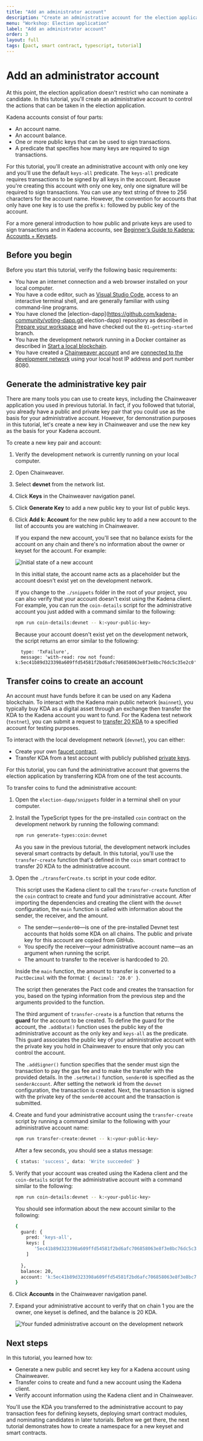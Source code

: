 ```yaml
---
title: "Add an administrator account"
description: "Create an administrative account for the election application to control access to specific functions."
menu: "Workshop: Election application"
label: "Add an administrator account"
order: 3
layout: full
tags: [pact, smart contract, typescript, tutorial]
---
```


# Add an administrator account

At this point, the election application doesn't restrict who can nominate a candidate.
In this tutorial, you'll create an administrative account to control the actions that can be taken in the election application.

Kadena accounts consist of four parts: 

- An account name.
- An account balance.
- One or more public keys that can be used to sign transactions.
- A predicate that specifies how many keys are required to sign transactions.

For this tutorial, you'll create an administrative account with only one key and you'll use the default `keys-all` predicate.
The `keys-all` predicate requires transactions to be signed by all keys in the account.
Because you're creating this account with only one key, only one signature will be required to sign transactions. 
You can use any text string of three to 256 characters for the account name.
However, the convention for accounts that only have one key is to use the prefix `k:` followed by public key of the account.

For a more general introduction to how public and private keys are used to sign transactions and in Kadena accounts, see [Beginner’s Guide to Kadena: Accounts + Keysets](/blogchain/2020/beginners-guide-to-kadena-accounts-keysets-2020-01-14).

## Before you begin

Before you start this tutorial, verify the following basic requirements:

- You have an internet connection and a web browser installed on your local computer.
- You have a code editor, such as [Visual Studio Code](https://code.visualstudio.com/download), access to an interactive terminal shell, and are generally familiar with using command-line programs.
- You have cloned the [election-dapp](https://github.com/kadena-community/voting-dapp.git election-dapp) repository as described in [Prepare your workspace](/build/guides/election-dapp-tutorial/01-getting-started) and have checked out the `01-getting-started` branch.
- You have the development network running in a Docker container as described in [Start a local blockchain](/build/guides/election-dapp-tutorial/02-running-devnet).
- You have created a [Chainweaver account](/build/guides/election-dapp-tutorial/02-running-devnet#create-a-chainweaver-account) and are [connected to the development network](/build/guides/election-dapp-tutorial/02-running-devnet#connect-to-the-development-network) using your local host IP address and port number 8080.

## Generate the administrative key pair

There are many tools you can use to create keys, including the Chainweaver application you used in previous tutorial.
In fact, if you followed that tutorial, you already have a public and private key pair that you could use as the basis for your administrative account. 
However, for demonstration purposes in this tutorial, let's create a new key in Chainweaver and use the new key as the basis for your Kadena account.

To create a new key pair and account:

1. Verify the development network is currently running on your local computer.

2. Open Chainweaver.

3. Select **devnet** from the network list.

4. Click **Keys** in the Chainweaver navigation panel.

5. Click **Generate Key** to add a new public key to your list of public keys. 

6. Click **Add k: Account**  for the new public key to add a new account to the list of accounts you are watching in Chainweaver.

   If you expand the new account, you'll see that no balance exists for the account on any chain and there's no information about the owner or keyset for the account.
   For example:

   ![Initial state of a new account](/assets/docs/election-workshop/new-admin-account.png)
   
   In this initial state, the account name acts as a placeholder but the account doesn't exist yet on the development network.

   If you change to the `./snippets` folder in the root of your project, you can also verify that your account doesn't exist using the Kadena client. 
   For example, you can run the `coin-details` script for the administrative account you just added with a command similar to the following:

   ```bash
   npm run coin-details:devnet -- k:<your-public-key>
   ```
   
   Because your account doesn't exist yet on the development network, the script returns an error similar to the following:

   ```text
     type: 'TxFailure',
     message: 'with-read: row not found: k:5ec41b89d323398a609ffd54581f2bd6afc706858063e8f3e8bc76dc5c35e2c0',
    ```

## Transfer coins to create an account

An account must have funds before it can be used on any Kadena blockchain. 
To interact with the Kadena main public network (`mainnet`), you typically buy KDA as a digital asset through an exchange then transfer the KDA to the Kadena account you want to
fund. 
For the Kadena test network (`testnet`), you can submit a request to [transfer 20 KDA](https://faucet.testnet.chainweb.com/) to a specified account for testing purposes. 

To interact with the local development network (`devnet`), you can either:

- Create your own [faucet contract](https://github.com/thomashoneyman/real-world-pact/tree/main/01-faucet-contract).
- Transfer KDA from a test account with publicly published [private keys](https://github.com/kadena-io/chainweb-node/blob/master/pact/genesis/devnet/keys.yaml).

For this tutorial, you can fund the administrative account that governs the election application by transferring KDA from one of the test accounts.

To transfer coins to fund the administrative account:

1. Open the `election-dapp/snippets` folder in a terminal shell on your computer.

2. Install the TypeScript types for the pre-installed `coin` contract on the development network by running the following command:
   
   ```bash
   npm run generate-types:coin:devnet
   ```
   
   As you saw in the previous tutorial, the development network includes several smart contracts by default. 
   In this tutorial, you'll use the `transfer-create` function that's defined in the `coin` smart contract to transfer 20 KDA to the administrative account. 

3. Open the `./transferCreate.ts` script in your code editor.

   This script uses the Kadena client to call the `transfer-create` function of the `coin` contract to create and fund your administrative account. 
   After importing the dependencies and creating the client with the `devnet` configuration, the `main` function is called with information about the sender, the receiver, and the amount.

   - The sender—`sender00`—is one of the pre-installed Devnet test accounts that holds some KDA on all chains. 
     The public and private key for this account are copied from GitHub.
   - You specify the receiver—your administrative account name—as an argument when running the script.
   -  The amount to transfer to the receiver is hardcoded to 20. 

   Inside the `main` function, the amount to transfer is converted to a `PactDecimal` with the format: `{ decimal: '20.0' }`. 
   
   The script then generates the Pact code and creates the transaction for you, based on the typing information from the previous step and the arguments provided to the function. 
   
   The third argument of `transfer-create` is a function that returns the **guard** for the account to be created. 
   To define the guard for the account, the `.addData()` function uses the public key of the administrative account as the only key and `keys-all` as the predicate. 
   This guard associates the public key of your administrative account with the private key you hold in Chainweaver to ensure that only you can control the account. 
   
   The `.addSigner()` function specifies that the sender must sign the transaction to pay the gas fee and to make the transfer with the provided details. 
   In the `.setMeta()` function, `sender00` is specified as the `senderAccount`. 
   After setting the network id from the `devnet` configuration, the transaction is created. Next, the transaction is signed with the private key of the `sender00` account and the transaction is submitted. 
   
4. Create and fund your administrative account using the `transfer-create` script by running  a command similar to the following with your administrative account name:

   ```bash
   npm run transfer-create:devnet -- k:<your-public-key>
   ```

   After a few seconds, you should see a status message:
   
   ```bash
   { status: 'success', data: 'Write succeeded' }
   ```

5. Verify that your account was created using the Kadena client and the `coin-details` script for the administrative account with a command similar to the following: 

   ```bash
   npm run coin-details:devnet -- k:<your-public-key>
   ```

   You should see information about the new account similar to the following:
   
   ```bash
   {
     guard: {
       pred: 'keys-all',
       keys: [
          '5ec41b89d323398a609ffd54581f2bd6afc706858063e8f3e8bc76dc5c35e2c0'
       ]
       
     },
     balance: 20,
     account: 'k:5ec41b89d323398a609ffd54581f2bd6afc706858063e8f3e8bc76dc5c35e2c0'
   }
   ```

6. Click **Accounts** in the Chainweaver navigation panel.

7. Expand your administrative account to verify that on chain 1 you are the owner, one keyset is defined, and the balance is 20 KDA.
   
   ![Your funded administrative account on the development network](/assets/docs/election-workshop/funded-ccount.png)

## Next steps

In this tutorial, you learned how to:

- Generate a new public and secret key key for a Kadena account using Chainweaver.
- Transfer coins to create and fund a new account using the Kadena client.
- Verify account information using the Kadena client and in Chainweaver. 
 
You'll use the KDA you transferred to the administrative account to pay transaction fees for defining keysets, deploying smart contract modules, and nominating candidates in later tutorials. 
Before we get there, the next tutorial demonstrates how to create a namespace for a new keyset and smart contracts.

